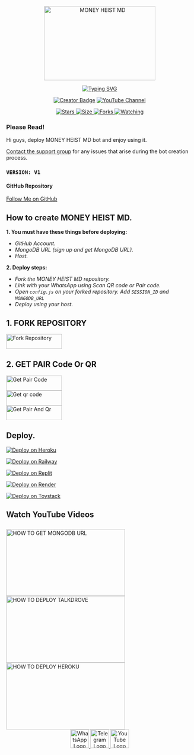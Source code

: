 <div class="repo" align="center">
 
  <a href="#">
    <img src="https://drive.google.com/uc?export=download&id=14tDcgjNFF1r802bzZs1wwjsmNW4hsPYG" width="300" height="200" alt="MONEY HEIST MD"></img>
    <p align="center">
      <a href="#"><img src="http://readme-typing-svg.herokuapp.com?color=ffffff&center=true&vCenter=true&multiline=false&lines=MONEY+HEIST+MD+WHATSAPP+BOT" alt="Typing SVG"></a>
    </p>
    <p align="center">
      <a href="#"><img title="Creator" src="https://img.shields.io/badge/Creator-MrDila-white.svg?style=for-the-badge&logo=github&color=white" alt="Creator Badge"></a>
      <a href="https://youtube.com/@dila_lk">
        <img title="YouTube Channel" src="https://img.shields.io/badge/YouTube-Subscribe-white.svg?style=for-the-badge&logo=youtube&color=red" alt="YouTube Channel">
      </a>
    </p>
    <p align="center">
      <a href="https://github.com/moneyheistVIP/MONEY-HEIST-VIP">
        <img title="GitHub Repo Stars" src="https://img.shields.io/github/stars/moneyheistVIP/MONEY-HEIST-VIP?style=flat-square&color=white" alt="Stars">
      </a>
      <a href="https://github.com/moneyheistVIP/MONEY-HEIST-VIP">
        <img title="Repo Size" src="https://img.shields.io/github/repo-size/moneyheistVIP/MONEY-HEIST-VIP?style=flat-square&color=white" alt="Size">
      </a>
      <a href="https://github.com/moneyheistVIP/MONEY-HEIST-VIP/fork">
        <img title="Forks" src="https://img.shields.io/github/forks/moneyheistVIP/MONEY-HEIST-VIP?style=flat-square&color=white" alt="Forks">
      </a>
      <a href="https://github.com/moneyheistVIP/MONEY-HEIST-VIP/watchers">
        <img title="Watching" src="https://img.shields.io/github/watchers/moneyheistVIP/MONEY-HEIST-VIP?style=flat-square&color=white" alt="Watching">
      </a>
      <a href="https://github.com/moneyheistVIP/MONEY-HEIST-VIP/branches">

   
  </a>
</div>

### Please Read!
Hi guys, deploy MONEY HEIST MD bot and enjoy using it.

[Contact the support group](https://t.me/dilalk) for any issues that arise during the bot creation process. 

### `VERSION: V1`

#### GitHub Repository
[Follow Me on GitHub](https://github.com/moneyheistVIP/MONEY-HEIST-VIP)

## How to create MONEY HEIST MD.
**1. You must have these things before deploying:**
- _GitHub Account._
- _MongoDB URL (sign up and get MongoDB URL)._
- _Host._

**2. Deploy steps:**
- _Fork the  MONEY HEIST MD repository._
- _Link with your WhatsApp using Scan QR code or Pair code._
- _Open `config.js` on your forked repository. Add `SESSION_ID` and `MONGODB_URL`_
- _Deploy using your host._

## 1. FORK REPOSITORY
<a href="https://github.com/moneyheistVIP/MONEY-HEIST-VIP/fork"> <img src="https://img.shields.io/badge/money_heist_fork-7300d8?style=for-the-badge&color=7300d8&logoColor=black" width="150" height="40" alt="Fork Repository"> </a>

## 2. GET PAIR Code Or QR
<a href="https://moneyheistweb-6dbbc8a1ad4e.herokuapp.com/pair"> <img src="https://img.shields.io/badge/PAIR-d32f2f?style=for-the-badge&color=d32f2f&logoColor=black" width="150" height="40" alt="Get Pair Code"> </a></br>
<a href="https://moneyheistweb-6dbbc8a1ad4e.herokuapp.com/qr"> <img src="https://img.shields.io/badge/QR-d32f2f?style=for-the-badge&color=d32f2f&logoColor=black" width="150" height="40" alt="Get qr code"> </a>
</br>
<a href="https://wa.me/+94777839446?text=.pair"> <img src="https://img.shields.io/badge/COMMAND-d32f2f?style=for-the-badge&color=d32f2f&logoColor=black" width="150" height="40" alt="Get Pair And Qr"> </a>
</br>

## Deploy.
[![Deploy on Heroku](https://img.shields.io/badge/money_heist_deploy_on_heroku-7300d8?style=for-the-badge&logo=heroku&logoColor=white)](https://heroku.com/deploy?template=https://github.com/moneyheistVIP/MONEY-HEIST-VIP)
  
[![Deploy on Railway](https://img.shields.io/badge/Money_HeistMD_deploy_on_railway-00c851?style=for-the-badge&logo=railway&logoColor=white)](https://railway.app?referralCode=Money_Heist)
   
[![Deploy on Replit](https://img.shields.io/badge/Money_Heist_deploy_on_replit-ff4000?style=for-the-badge&logo=replit&logoColor=white)](https://replit.com/)
   
[![Deploy on Render](https://img.shields.io/badge/Money_Heist_deploy_on_render-3f0f3f?style=for-the-badge&logo=render&logoColor=white)](https://docs.render.com/free)

[![Deploy on Toystack](https://img.shields.io/badge/Money_Heist_deploy_on_toystack-ff8c00?style=for-the-badge&logo=render&logoColor=white)](https://toystack.ai)

## Watch YouTube Videos

<a href="https://youtu.be/rVn5EqV_hGU?si=NErkefcqh6Y9C-OM" target="_blank">
  <img src="https://img.youtube.com/vi/rVn5EqV_hGU/hqdefault.jpg" alt="HOW TO GET MONGODB URL" width="320" height="180" style="border: none; cursor: pointer; margin-top: 10px;">
</a>

<a href="https://youtu.be/wk1K5O9yJYQ?si=DLkJyHUxOsuVlsP_" target="_blank">
  <img src="https://img.youtube.com/vi/wk1K5O9yJYQ/hqdefault.jpg" alt="HOW TO DEPLOY TALKDROVE" width="320" height="180" style="border: none; cursor: pointer;">
</a>

<a href="https://youtu.be/R1QjEKGp2L8?si=JOPnQQyJO8en2K2f" target="_blank">
  <img src="https://img.youtube.com/vi/R1QjEKGp2L8/hqdefault.jpg" alt="HOW TO DEPLOY HEROKU" width="320" height="180" style="border: none; cursor: pointer;">
</a>


<!-- Add this section at the bottom of your existing HTML -->
<div class="social-buttons" align="center">
  <a href="https://whatsapp.com/channel/0029Vb5WteL23n3Y11pTW83W" target="_blank">
    <img src="https://upload.wikimedia.org/wikipedia/commons/6/6b/WhatsApp.svg" width="50" height="50" alt="WhatsApp Logo">
  </a>
  <a href="https://t.me/dilalk" target="_blank">
    <img src="https://upload.wikimedia.org/wikipedia/commons/8/82/Telegram_logo.svg" width="50" height="50" alt="Telegram Logo">
  </a>
  <a href="https://youtube.com/@dila_lk?si=QrRSHY33aKbdtZyf" target="_blank">
    <img src="https://upload.wikimedia.org/wikipedia/commons/4/42/YouTube_icon_%282013-2017%29.png" width="50" height="50" alt="YouTube Logo">
  </a>
</div>
